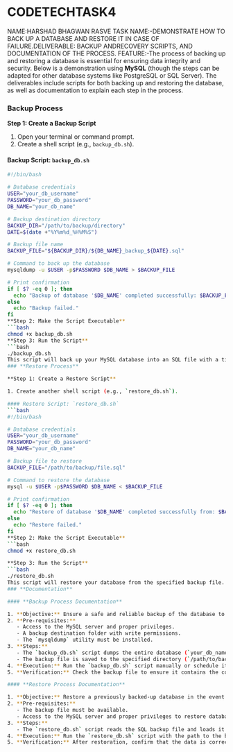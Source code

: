 # CODETECHTASK4
 NAME:HARSHAD BHAGWAN RASVE
 TASK NAME:-DEMONSTRATE HOW TO BACK UP A DATABASE AND RESTORE IT IN CASE OF FAILURE.DELIVERABLE: BACKUP ANDRECOVERY SCRIPTS, AND DOCUMENTATION OF THE PROCESS.
 FEATURE:-The process of backing up and restoring a database is essential for ensuring data integrity and security. Below is a demonstration using **MySQL** (though the steps can be adapted for other database systems like PostgreSQL or SQL Server). The deliverables include scripts for both backing up and restoring the database, as well as documentation to explain each step in the process.
### **Backup Process**

**Step 1: Create a Backup Script**

1. Open your terminal or command prompt.
2. Create a shell script (e.g., `backup_db.sh`).

#### Backup Script: `backup_db.sh`
```bash
#!/bin/bash

# Database credentials
USER="your_db_username"
PASSWORD="your_db_password"
DB_NAME="your_db_name"

# Backup destination directory
BACKUP_DIR="/path/to/backup/directory"
DATE=$(date +"%Y%m%d_%H%M%S")

# Backup file name
BACKUP_FILE="${BACKUP_DIR}/${DB_NAME}_backup_${DATE}.sql"

# Command to back up the database
mysqldump -u $USER -p$PASSWORD $DB_NAME > $BACKUP_FILE

# Print confirmation
if [ $? -eq 0 ]; then
  echo "Backup of database '$DB_NAME' completed successfully: $BACKUP_FILE"
else
  echo "Backup failed."
fi
**Step 2: Make the Script Executable**
```bash
chmod +x backup_db.sh
**Step 3: Run the Script**
```bash
./backup_db.sh
This script will back up your MySQL database into an SQL file with a timestamp
### **Restore Process**

**Step 1: Create a Restore Script**

1. Create another shell script (e.g., `restore_db.sh`).

#### Restore Script: `restore_db.sh`
```bash
#!/bin/bash

# Database credentials
USER="your_db_username"
PASSWORD="your_db_password"
DB_NAME="your_db_name"

# Backup file to restore
BACKUP_FILE="/path/to/backup/file.sql"

# Command to restore the database
mysql -u $USER -p$PASSWORD $DB_NAME < $BACKUP_FILE

# Print confirmation
if [ $? -eq 0 ]; then
  echo "Restore of database '$DB_NAME' completed successfully from: $BACKUP_FILE"
else
  echo "Restore failed."
fi
**Step 2: Make the Script Executable**
```bash
chmod +x restore_db.sh

**Step 3: Run the Script**
```bash
./restore_db.sh
This script will restore your database from the specified backup file.
### **Documentation**

#### **Backup Process Documentation**

1. **Objective:** Ensure a safe and reliable backup of the database to prevent data loss.
2. **Pre-requisites:**
   - Access to the MySQL server and proper privileges.
   - A backup destination folder with write permissions.
   - The `mysqldump` utility must be installed.
3. **Steps:**
   - The `backup_db.sh` script dumps the entire database (`your_db_name`) into a timestamped SQL file.
   - The backup file is saved to the specified directory (`/path/to/backup/directory`).
4. **Execution:** Run the `backup_db.sh` script manually or schedule it using cron jobs for regular backups.
5. **Verification:** Check the backup file to ensure it contains the correct database information.

#### **Restore Process Documentation**

1. **Objective:** Restore a previously backed-up database in the event of a failure or data corruption.
2. **Pre-requisites:**
   - The backup file must be available.
   - Access to the MySQL server and proper privileges to restore databases.
3. **Steps:**
   - The `restore_db.sh` script reads the SQL backup file and loads it into the target database (`your_db_name`).
4. **Execution:** Run the `restore_db.sh` script with the path to the backup file.
5. **Verification:** After restoration, confirm that the data is correctly restored by checking the database content.

